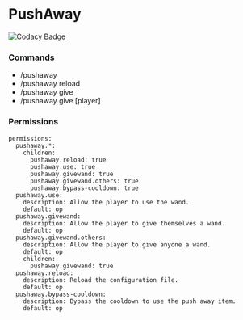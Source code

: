 # PushAway

[![Codacy Badge](https://api.codacy.com/project/badge/Grade/1c2e525f1724406c9a1ccb935ff7e1aa)](https://app.codacy.com/manual/CoachLuck/PushAway?utm_source=github.com&utm_medium=referral&utm_content=CoachLuck/PushAway&utm_campaign=Badge_Grade_Dashboard)

### Commands
- /pushaway
- /pushaway reload
- /pushaway give
- /pushaway give [player]

### Permissions
```
permissions:
  pushaway.*:
    children:
      pushaway.reload: true
      pushaway.use: true
      pushaway.givewand: true
      pushaway.givewand.others: true
      pushaway.bypass-cooldown: true
  pushaway.use:
    description: Allow the player to use the wand.
    default: op
  pushaway.givewand:
    description: Allow the player to give themselves a wand.
    default: op
  pushaway.givewand.others:
    description: Allow the player to give anyone a wand.
    default: op
    children:
      pushaway.givewand: true
  pushaway.reload:
    description: Reload the configuration file.
    default: op
  pushaway.bypass-cooldown:
    description: Bypass the cooldown to use the push away item.
    default: op
```
